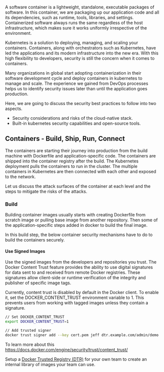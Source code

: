 A software container is a lightweight, standalone, executable packages of software. In this container, we are packaging up our application code and all its dependencies, such as runtime, tools, libraries, and settings.  Containerized software always runs the same regardless of the host infrastructure, which makes sure it works uniformly irrespective of the environment.

Kubernetes is a solution to deploying, managing, and scaling your containers. Containers, along with orchestrators such as Kubernetes, have led the applications and its modern infrastructure into the new era. With this high flexibility to developers, security is still the concern when it comes to containers. 

Many organizations in global start adopting containerization in their software development cycle and deploy containers in kubernetes to manage and scale. The experience we gained from DevOps processes helps us to identify security issues later than until the application goes production.

Here, we are going to discuss the security best practices to follow into two aspects. 
* Security considerations and risks of the cloud-native stack.
* Built-in kubernetes security capabilities and open-source tools.

## Containers - Build, Ship, Run, Connect

The containers are starting their journey into production from the build machine with Dockerfile and application-specific code. The containers are shipped into the container registry after the build. The Kubernetes deployment pulls the containers to run in the cluster. The multiple containers in Kubernetes are then connected with each other and exposed to the network. 

Let us discuss the attack surfaces of the container at each level and the steps to mitigate the risks of the attacks.

### Build

Building container images usually starts with creating Dockerfile from scratch image or pulling base image from another repository. Then some of the application-specific steps added in docker to build the final image.

In this build step, the below container security mechanisms have to do to build the containers securely.

#### Use Signed Images

Use the signed images from the developers and repositories you trust. The Docker Content Trust feature provides the ability to use digital signatures for data sent to and received from remote Docker registries. These signatures allow client-side or runtime verification of the integrity and publisher of specific image tags.

Currently, content trust is disabled by default in the Docker client. To enable it, set the DOCKER_CONTENT_TRUST environment variable to 1. This prevents users from working with tagged images unless they contain a signature.

```bash
// Set DOCKER_CONTENT_TRUST
export DOCKER_CONTENT_TRUST=1

// Add trusted signer
docker trust signer add --key cert.pem jeff dtr.example.com/admin/demo
```

To learn more about this https://docs.docker.com/engine/security/trust/content_trust/

Setup a [Docker Trusted Registry (DTR)](https://docs.docker.com/ee/dtr/) for your own team to create an internal library of images your team can use.
